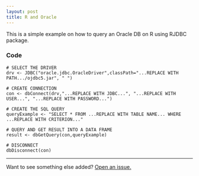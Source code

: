 ```yaml
---
layout: post
title: R and Oracle
---
```



<div class="message">
  This is a simple example on how to query an Oracle DB on R using RJDBC package.
</div>


### Code

```{r}
# SELECT THE DRIVER 
drv <- JDBC("oracle.jdbc.OracleDriver",classPath="...REPLACE WITH PATH.../ojdbc5.jar", " ")

# CREATE CONNECTION
con <- dbConnect(drv,"...REPLACE WITH JDBC...", "...REPLACE WITH USER...", "...REPLACE WITH PASSWORD...")

# CREATE THE SQL QUERY
queryExample <- "SELECT * FROM ...REPLACE WITH TABLE NAME... WHERE ...REPLACE WITH CRITERION..."

# QUERY AND GET RESULT INTO A DATA FRAME
result <- dbGetQuery(con,queryExample)

# DISCONNECT
dbDisconnect(con)
```

-----

Want to see something else added? <a href="https://github.com/afrdiaz/afrdiaz.github.io/issues/new">Open an issue.</a>
